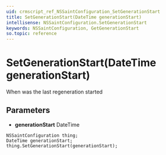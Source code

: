 ```yaml
---
uid: crmscript_ref_NSSaintConfiguration_SetGenerationStart
title: SetGenerationStart(DateTime generationStart)
intellisense: NSSaintConfiguration.SetGenerationStart
keywords: NSSaintConfiguration, GetGenerationStart
so.topic: reference
---
```


# SetGenerationStart(DateTime generationStart)

When was the last regeneration started

## Parameters

* **generationStart** DateTime

```crmscript
NSSaintConfiguration thing;
DateTime generationStart;
thing.SetGenerationStart(generationStart);
```

